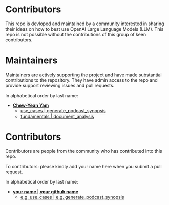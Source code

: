 # Contributors  

This repo is devloped and maintained by a community interested in sharing their ideas on how to best use OpenAI Large Language Models (LLM). This repo is not possible without the contributions of this group of keen contributors. 

# Maintainers
Maintainers are actively supporting the project and have made substantial contributions to the repository.
They have admin access to the repo and provide support reviewing issues and pull requests.

In alphabetical order by last name:
- **[Chew-Yean Yam](https://github.com/ryubidragonfire)**
   - [use_cases | generate_podcast_synopsis](./use_cases/generate_podcast_synopsis/)  
   - [fundamentals | document_analysis](./fundamentals/document_analysis/)


# Contributors
Contributors are people from the community who has contributed into this repo.

To contributors: please kindly add your name here when you submit a pull request.

In alphabetical order by last name:
- **[your name | your github name](https://github.com/your_github_name)**
   - [e.g. use_cases | e.g. generate_podcast_synopsis](./use_cases/generate_podcast_synopsis/) 